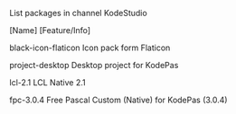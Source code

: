 List packages in channel KodeStudio

[Name]                                 [Feature/Info]

black-icon-flaticon                    Icon pack form Flaticon

project-desktop                        Desktop project for KodePas 

lcl-2.1                                LCL Native 2.1

fpc-3.0.4                              Free Pascal Custom (Native) for KodePas (3.0.4)

